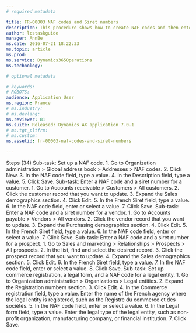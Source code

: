 ```yaml
---
# required metadata

title: FR-00003 NAF codes and Siret numbers
description: This procedure shows how to create NAF codes and then enter the codes for legal entities, customers, vendors, and prospects. NAF codes are used to identify the business of an enterprise. For instance, if your legal entity manufactures computers, the NAF code for your legal entity may be 300C, which is the NAF code for manufacturing computers and other computer hardware. If your legal entity is involved in building houses, your NAF code may be 452A. This procedure also shows how to enter siret numbers for customers, vendors, and prospects. The siret is a 14-digit number that identifies a business, a branch of the business, and a person who is associated with the business activity. You can use the siret number to verify that an enterprise is correctly registered and authorized to do business with you. This procedure was created using the demo data company FRSI. This functionality is available for legal entities whose primary address is in France.
author: lcstaskguide
manager: AnnBe
ms.date: 2016-07-21 18:22:33
ms.topic: article
ms.prod: 
ms.service: Dynamics365Operations
ms.technology: 

# optional metadata

# keywords: 
# ROBOTS: 
audience: Application User
ms.region: France
# ms.industry: 
# ms.devlang: 
ms.reviewer: 81
ms.suite: Released: Dynamics AX application 7.0.1
# ms.tgt_pltfrm: 
# ms.custom: 
ms.assetid: fr-00003-naf-codes-and-siret-numbers

---
```


Steps (34)
Sub-task: Set up a NAF code.
1.
Go to Organization administration &gt; Global address book &gt; Addresses &gt; NAF codes.
2.
Click New.
3.
In the NAF code field, type a value.
4.
In the Description field, type a value.
5.
Click Save.
Sub-task: Enter a NAF code and a siret number for a customer.
1.
Go to Accounts receivable &gt; Customers &gt; All customers.
2.
Click the customer record that you want to update.
3.
Expand the Sales demographics section.
4.
Click Edit.
5.
In the French Siret field, type a value.
6.
In the NAF code field, enter or select a value.
7.
Click Save.
Sub-task: Enter a NAF code and a siret number for a vendor.
1.
Go to Accounts payable &gt; Vendors &gt; All vendors.
2.
Click the vendor record that you want to update.
3.
Expand the Purchasing demographics section.
4.
Click Edit.
5.
In the French Siret field, type a value.
6.
In the NAF code field, enter or select a value.
7.
Click Save.
Sub-task: Enter a NAF code and a siret number for a prospect.
1.
Go to Sales and marketing &gt; Relationships &gt; Prospects &gt; All prospects.
2.
In the list, find and select the desired record.
3.
Click the prospect record that you want to update.
4.
Expand the Sales demographics section.
5.
Click Edit.
6.
In the French Siret field, type a value.
7.
In the NAF code field, enter or select a value.
8.
Click Save.
Sub-task: Set up commerce registration, a legal form, and a NAF code for a legal entity.
1.
Go to Organization administration &gt; Organizations &gt; Legal entities.
2.
Expand the Registration numbers section.
3.
Click Edit.
4.
In the Commerce registration field, type a value.
Enter the name of the French agency where the legal entity is registered, such as the Registre du commerce et des sociétés.
5.
In the NAF code field, enter or select a value.
6.
In the Legal form field, type a value.
Enter the legal type of the legal entity, such as non-profit organization, manufacturing company, or financial institution.
7.
Click Save.



